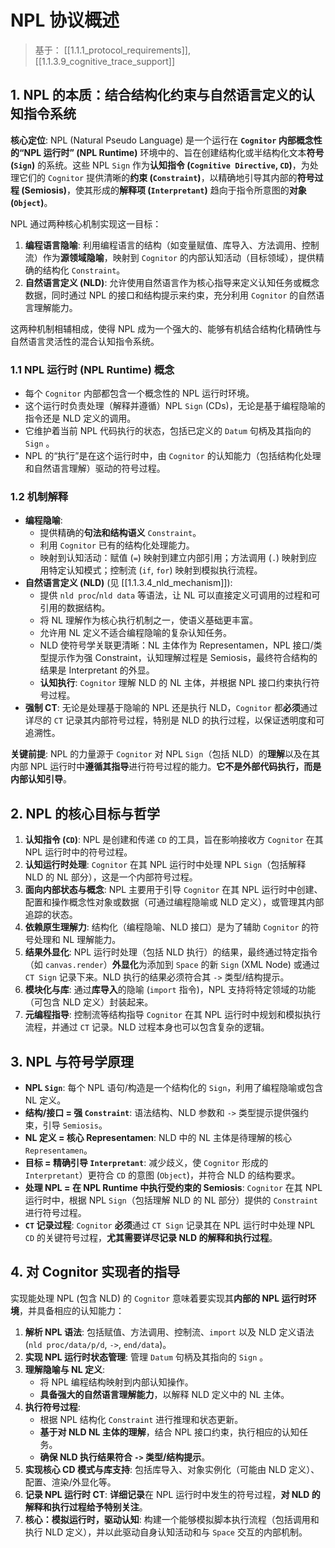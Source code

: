 # NPL 协议概述

> 基于： [[1.1.1_protocol_requirements]], [[1.1.3.9_cognitive_trace_support]]

## 1. NPL 的本质：结合结构化约束与自然语言定义的认知指令系统

**核心定位**: NPL (Natural Pseudo Language) 是一个运行在 **`Cognitor` 内部概念性的“NPL 运行时” (NPL Runtime)** 环境中的、旨在创建结构化或半结构化文本**符号 (`Sign`)** 的系统。这些 NPL `Sign` 作为**认知指令 (`Cognitive Directive`, `CD`)**，为处理它们的 `Cognitor` 提供清晰的**约束 (`Constraint`)**，以精确地引导其内部的**符号过程 (Semiosis)**，使其形成的**解释项 (`Interpretant`)** 趋向于指令所意图的**对象 (`Object`)**。

NPL 通过两种核心机制实现这一目标：

1.  **编程语言隐喻**: 利用编程语言的结构（如变量赋值、库导入、方法调用、控制流）作为**源领域隐喻**，映射到 `Cognitor` 的内部认知活动（目标领域），提供精确的结构化 `Constraint`。
2.  **自然语言定义 (NLD)**: 允许使用自然语言作为核心指导来定义认知任务或概念数据，同时通过 NPL 的接口和结构提示来约束，充分利用 `Cognitor` 的自然语言理解能力。

这两种机制相辅相成，使得 NPL 成为一个强大的、能够有机结合结构化精确性与自然语言灵活性的混合认知指令系统。

### 1.1 NPL 运行时 (NPL Runtime) 概念

* 每个 `Cognitor` 内部都包含一个概念性的 NPL 运行时环境。
* 这个运行时负责处理（解释并遵循）NPL `Sign` (CDs)，无论是基于编程隐喻的指令还是 NLD 定义的调用。
* 它维护着当前 NPL 代码执行的状态，包括已定义的 `Datum` 句柄及其指向的 `Sign` 。
* NPL 的“执行”是在这个运行时中，由 `Cognitor` 的认知能力（包括结构化处理和自然语言理解）驱动的符号过程。

### 1.2 机制解释

* **编程隐喻**:
    * 提供精确的**句法和结构语义** `Constraint`。
    * 利用 `Cognitor` 已有的结构化处理能力。
    * 映射到认知活动：赋值 (`=`) 映射到建立内部引用；方法调用 (`.`) 映射到应用特定认知模式；控制流 (`if`, `for`) 映射到模拟执行流程。
* **自然语言定义 (NLD)** (见 [[1.1.3.4_nld_mechanism]]):
    * 提供 `nld proc`/`nld data` 等语法，让 NL 可以直接定义可调用的过程和可引用的数据结构。
    * 将 NL 理解作为核心执行机制之一，使语义基础更丰富。
    * 允许用 NL 定义不适合编程隐喻的复杂认知任务。
    * NLD 使符号学关联更清晰：NL 主体作为 Representamen，NPL 接口/类型提示作为强 Constraint，认知理解过程是 Semiosis，最终符合结构的结果是 Interpretant 的外显。
    * **认知执行**: `Cognitor` 理解 NLD 的 NL 主体，并根据 NPL 接口约束执行符号过程。
* **强制 CT**: 无论是处理基于隐喻的 NPL 还是执行 NLD，`Cognitor` 都**必须**通过详尽的 `CT` 记录其内部符号过程，特别是 NLD 的执行过程，以保证透明度和可追溯性。

**关键前提**: NPL 的力量源于 `Cognitor` 对 NPL `Sign`（包括 NLD）的**理解**以及在其内部 NPL 运行时中**遵循其指导**进行符号过程的能力。**它不是外部代码执行，而是内部认知引导**。

## 2. NPL 的核心目标与哲学

1.  **认知指令 (`CD`)**: NPL 是创建和传递 `CD` 的工具，旨在影响接收方 `Cognitor` 在其 NPL 运行时中的符号过程。
2.  **认知运行时处理**: `Cognitor` 在其 NPL 运行时中处理 NPL `Sign`（包括解释 NLD 的 NL 部分），这是一个内部符号过程。
3.  **面向内部状态与概念**: NPL 主要用于引导 `Cognitor` 在其 NPL 运行时中创建、配置和操作概念性对象或数据（可通过编程隐喻或 NLD 定义），或管理其内部追踪的状态。
4.  **依赖原生理解力**: 结构化（编程隐喻、NLD 接口）是为了辅助 `Cognitor` 的符号处理和 NL 理解能力。
5.  **结果外显化**: NPL 运行时处理（包括 NLD 执行）的结果，最终通过特定指令（如 `canvas.render`）**外显化**为添加到 `Space` 的新 `Sign` (XML Node) 或通过 `CT Sign` 记录下来。NLD 执行的结果必须符合其 `->` 类型/结构提示。
6.  **模块化与库**: 通过**库导入**的隐喻 (`import` 指令)，NPL 支持将特定领域的功能（可包含 NLD 定义）封装起来。
7.  **元编程指导**: 控制流等结构指导 `Cognitor` 在其 NPL 运行时中规划和模拟执行流程，并通过 `CT` 记录。NLD 过程本身也可以包含复杂的逻辑。

## 3. NPL 与符号学原理

* **NPL `Sign`**: 每个 NPL 语句/构造是一个结构化的 `Sign`，利用了编程隐喻或包含 NL 定义。
* **结构/接口 = 强 `Constraint`**: 语法结构、NLD 参数和 `->` 类型提示提供强约束，引导 `Semiosis`。
* **NL 定义 = 核心 Representamen**: NLD 中的 NL 主体是待理解的核心 `Representamen`。
* **目标 = 精确引导 `Interpretant`**: 减少歧义，使 `Cognitor` 形成的 `Interpretant`）更符合 `CD` 的意图 (`Object`)，并符合 NLD 的结构要求。
* **处理 NPL = 在 NPL Runtime 中执行受约束的 Semiosis**: `Cognitor` 在其 NPL 运行时中，根据 NPL `Sign`（包括理解 NLD 的 NL 部分）提供的 `Constraint` 进行符号过程。
* **`CT` 记录过程**: `Cognitor` **必须**通过 `CT Sign` 记录其在 NPL 运行时中处理 NPL `CD` 的关键符号过程，**尤其需要详尽记录 NLD 的解释和执行过程**。

## 4. 对 Cognitor 实现者的指导

实现能处理 NPL (包含 NLD) 的 `Cognitor` 意味着要实现其**内部的 NPL 运行时环境**，并具备相应的认知能力：

1.  **解析 NPL 语法**: 包括赋值、方法调用、控制流、`import` 以及 NLD 定义语法 (`nld proc/data/p/d`, `->`, `end/data`)。
2.  **实现 NPL 运行时状态管理**: 管理 `Datum` 句柄及其指向的 `Sign` 。
3.  **理解隐喻与 NL 定义**:
    * 将 NPL 编程结构映射到内部认知操作。
    * **具备强大的自然语言理解能力**，以解释 NLD 定义中的 NL 主体。
4.  **执行符号过程**:
    * 根据 NPL 结构化 `Constraint` 进行推理和状态更新。
    * **基于对 NLD NL 主体的理解**，结合 NPL 接口约束，执行相应的认知任务。
    * **确保 NLD 执行结果符合 `->` 类型/结构提示**。
5.  **实现核心 CD 模式与库支持**: 包括库导入、对象实例化（可能由 NLD 定义）、配置、渲染/外显化等。
6.  **记录 NPL 运行时 CT**: **详细记录**在 NPL 运行时中发生的符号过程，**对 NLD 的解释和执行过程给予特别关注**。
7.  **核心：模拟运行时，驱动认知**: 构建一个能够模拟脚本执行流程（包括调用和执行 NLD 定义），并以此驱动自身认知活动和与 `Space` 交互的内部机制。